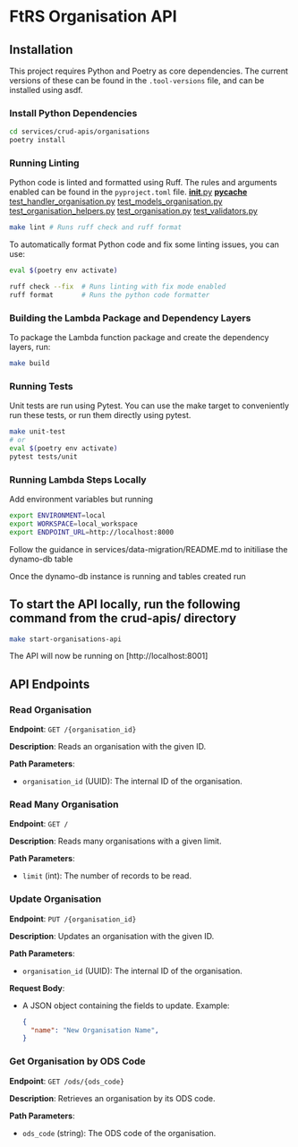 # FtRS Organisation API

## Installation

This project requires Python and Poetry as core dependencies.
The current versions of these can be found in the `.tool-versions` file, and can be installed using asdf.

### Install Python Dependencies

```bash
cd services/crud-apis/organisations
poetry install
```

### Running Linting

Python code is linted and formatted using Ruff. The rules and arguments enabled can be found in the `pyproject.toml` file.
[__init__.py](../../../../organisations/tests/__init__.py)
[__pycache__](../../../../organisations/tests/__pycache__)
[test_handler_organisation.py](../../../../organisations/tests/test_handler_organisation.py)
[test_models_organisation.py](../../../../organisations/tests/test_models_organisation.py)
[test_organisation_helpers.py](../../../../organisations/tests/test_organisation_helpers.py)
[test_organisation.py](../../../../organisations/tests/test_organisation.py)
[test_validators.py](../../../../organisations/tests/test_validators.py)
```bash
make lint # Runs ruff check and ruff format
```

To automatically format Python code and fix some linting issues, you can use:

```bash
eval $(poetry env activate)

ruff check --fix  # Runs linting with fix mode enabled
ruff format       # Runs the python code formatter
```

### Building the Lambda Package and Dependency Layers

To package the Lambda function package and create the dependency layers, run:

```bash
make build
```

### Running Tests

Unit tests are run using Pytest. You can use the make target to conveniently run these tests, or run them directly using pytest.

```bash
make unit-test
# or
eval $(poetry env activate)
pytest tests/unit
```

### Running Lambda Steps Locally

Add environment variables but running

```bash
export ENVIRONMENT=local
export WORKSPACE=local_workspace
export ENDPOINT_URL=http://localhost:8000
```

Follow the guidance in services/data-migration/README.md to initiliase the dynamo-db table

Once the dynamo-db instance is running and tables created run

## To start the API locally, run the following command from the crud-apis/ directory

```bash
make start-organisations-api
```

The API will now be running on [http://localhost:8001]

## API Endpoints

### Read Organisation

**Endpoint**: `GET /{organisation_id}`

**Description**: Reads an organisation with the given ID.

**Path Parameters**:

- `organisation_id` (UUID): The internal ID of the organisation.

### Read Many Organisation

**Endpoint**: `GET /`

**Description**: Reads many organisations with a given limit.

**Path Parameters**:

- `limit` (int): The number of records to be read.

### Update Organisation

**Endpoint**: `PUT /{organisation_id}`

**Description**: Updates an organisation with the given ID.

**Path Parameters**:

- `organisation_id` (UUID): The internal ID of the organisation.

**Request Body**:

- A JSON object containing the fields to update. Example:

  ```json
  {
    "name": "New Organisation Name",
  }
  ```

### Get Organisation by ODS Code

**Endpoint**: `GET /ods/{ods_code}`

**Description**: Retrieves an organisation by its ODS code.

**Path Parameters**:

- `ods_code` (string): The ODS code of the organisation.
